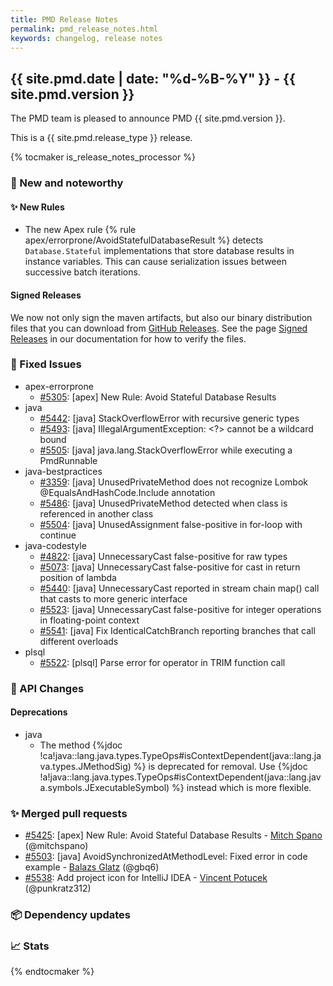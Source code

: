 ```yaml
---
title: PMD Release Notes
permalink: pmd_release_notes.html
keywords: changelog, release notes
---
```


## {{ site.pmd.date | date: "%d-%B-%Y" }} - {{ site.pmd.version }}

The PMD team is pleased to announce PMD {{ site.pmd.version }}.

This is a {{ site.pmd.release_type }} release.

{% tocmaker is_release_notes_processor %}

### 🚀 New and noteworthy

#### ✨ New Rules

* The new Apex rule {% rule apex/errorprone/AvoidStatefulDatabaseResult %} detects `Database.Stateful` implementations
  that store database results in instance variables. This can cause serialization issues between successive batch
  iterations.

#### Signed Releases

We now not only sign the maven artifacts, but also our binary distribution files that you can
download from [GitHub Releases](https://github.com/pmd/pmd/releases).
See the page [Signed Releases](pmd_userdocs_signed_releases.html) in our documentation for how to verify the files.

### 🐛 Fixed Issues
* apex-errorprone
  * [#5305](https://github.com/pmd/pmd/issues/5305): \[apex] New Rule: Avoid Stateful Database Results
* java
  * [#5442](https://github.com/pmd/pmd/issues/5442): \[java] StackOverflowError with recursive generic types
  * [#5493](https://github.com/pmd/pmd/issues/5493): \[java] IllegalArgumentException: <?> cannot be a wildcard bound
  * [#5505](https://github.com/pmd/pmd/issues/5505): \[java] java.lang.StackOverflowError while executing a PmdRunnable
* java-bestpractices
  * [#3359](https://github.com/pmd/pmd/issues/3359): \[java] UnusedPrivateMethod does not recognize Lombok @<!-- -->EqualsAndHashCode.Include annotation
  * [#5486](https://github.com/pmd/pmd/issues/5486): \[java] UnusedPrivateMethod detected when class is referenced in another class
  * [#5504](https://github.com/pmd/pmd/issues/5504): \[java] UnusedAssignment false-positive in for-loop with continue
* java-codestyle
  * [#4822](https://github.com/pmd/pmd/issues/4822): \[java] UnnecessaryCast false-positive for raw types
  * [#5073](https://github.com/pmd/pmd/issues/5073): \[java] UnnecessaryCast false-positive for cast in return position of lambda
  * [#5440](https://github.com/pmd/pmd/issues/5440): \[java] UnnecessaryCast reported in stream chain map() call that casts to more generic interface
  * [#5523](https://github.com/pmd/pmd/issues/5523): \[java] UnnecessaryCast false-positive for integer operations in floating-point context
  * [#5541](https://github.com/pmd/pmd/pull/5541): \[java] Fix IdenticalCatchBranch reporting branches that call different overloads
* plsql
  * [#5522](https://github.com/pmd/pmd/issues/5522): \[plsql] Parse error for operator in TRIM function call

### 🚨 API Changes

#### Deprecations
* java
  * The method {%jdoc !ca!java::lang.java.types.TypeOps#isContextDependent(java::lang.java.types.JMethodSig) %} is deprecated for removal.
    Use {%jdoc !a!java::lang.java.types.TypeOps#isContextDependent(java::lang.java.symbols.JExecutableSymbol) %} instead which
    is more flexible.

### ✨ Merged pull requests
<!-- content will be automatically generated, see /do-release.sh -->
* [#5425](https://github.com/pmd/pmd/pull/5425): \[apex] New Rule: Avoid Stateful Database Results - [Mitch Spano](https://github.com/mitchspano) (@mitchspano)
* [#5503](https://github.com/pmd/pmd/pull/5503): \[java] AvoidSynchronizedAtMethodLevel: Fixed error in code example - [Balazs Glatz](https://github.com/gbq6) (@gbq6)
* [#5538](https://github.com/pmd/pmd/pull/5538): Add project icon for IntelliJ IDEA - [Vincent Potucek](https://github.com/punkratz312) (@punkratz312)

### 📦 Dependency updates
<!-- content will be automatically generated, see /do-release.sh -->

### 📈 Stats
<!-- content will be automatically generated, see /do-release.sh -->

{% endtocmaker %}

